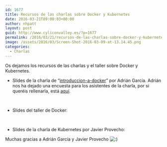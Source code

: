 ```yaml
---
id: 1677
title: Recursos de las charlas sobre Docker y Kubernetes
date: 2016-03-21T09:00:03+00:00
author: nhpatt
layout: post
guid: http://www.cyliconvalley.es/?p=1677
permalink: /2016/03/21/recursos-de-las-charlas-sobre-docker-y-kubernetes/
image: /assets/2016/03/Screen-Shot-2016-03-09-at-13.14.45.png
categories:
  - Charlas
---
```

Os dejamos los recursos de las charlas y el taller sobre Docker y Kubernetes.

  * Slides de la charla de &#8220;[introduccion-a-docker](/assets/2016/03/introduccion-a-docker.pdf)&#8221; por Adrián García. Adrián nos ha dejado una encuesta para los asistentes de la charla, por si queréis rellenarla, está [aquí](https://docs.google.com/forms/d/1vHZ-1hM0DnWodZ3QQQOg-bmDB3KdpWfzrK0H8Wz9dLo/viewform?c=0&w=1).

&nbsp;

  * Slides del taller de Docker:



&nbsp;

  * Slides de la charla de Kubernetes por Javier Provecho:


  
Muchas gracias a Adrián García y Javier Provecho <img src="http://www.cyliconvalley.es/wp-includes/images/smilies/icon_smile.gif" alt=":)" class="wp-smiley" />